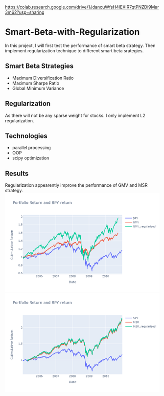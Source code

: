 https://colab.research.google.com/drive/1JdancuWfsH4IEXIR7qtPNZDi9Mar3m62?usp=sharing

# Smart-Beta-with-Regularization
In this project, I will first test the performance of smart beta strategy. Then implement regularization technique to different smart beta srategies.

## Smart Beta Strategies
- Maximum Diversification Ratio
- Maximum Sharpe Ratio
- Global Minimum Variance

## Regularization
As there will not be any sparse weight for stocks. I only implement L2 regularization.

## Technologies
 - parallel processing
 - OOP
 - scipy optimization

## Results
Regularization appearently improve the performance of GMV and MSR strategy.
![GMV](https://github.com/heamabc/Smart-Beta-Regularization/blob/master/results/GMV.png?raw=true)
![MSR](https://github.com/heamabc/Smart-Beta-Regularization/blob/master/results/MSR.png?raw=true)
